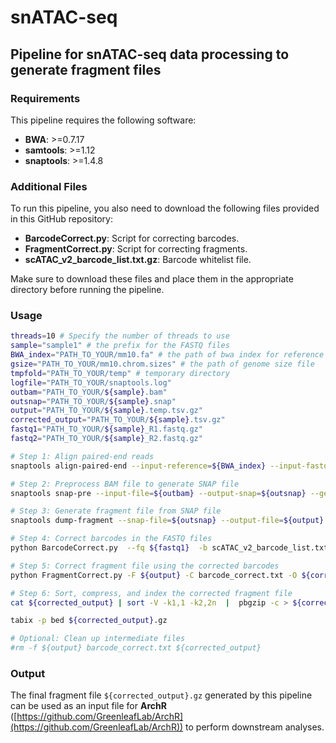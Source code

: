 # snATAC-seq
## Pipeline for snATAC-seq data processing to generate fragment files
### Requirements

This pipeline requires the following software:

- **BWA**: >=0.7.17
- **samtools**: >=1.12
- **snaptools**: >=1.4.8

### Additional Files

To run this pipeline, you also need to download the following files provided in this GitHub repository:

- **BarcodeCorrect.py**: Script for correcting barcodes.
- **FragmentCorrect.py**: Script for correcting fragments.
- **scATAC_v2_barcode_list.txt.gz**: Barcode whitelist file.

Make sure to download these files and place them in the appropriate directory before running the pipeline.

### Usage

```bash
threads=10 # Specify the number of threads to use
sample="sample1" # the prefix for the FASTQ files
BWA_index="PATH_TO_YOUR/mm10.fa" # the path of bwa index for reference genome
gsize="PATH_TO_YOUR/mm10.chrom.sizes" # the path of genome size file
tmpfold="PATH_TO_YOUR/temp" # temporary directory
logfile="PATH_TO_YOUR/snaptools.log"
outbam="PATH_TO_YOUR/${sample}.bam"
outsnap="PATH_TO_YOUR/${sample}.snap"
output="PATH_TO_YOUR/${sample}.temp.tsv.gz"
corrected_output="PATH_TO_YOUR/${sample}.tsv.gz"
fastq1="PATH_TO_YOUR/${sample}_R1.fastq.gz"
fastq2="PATH_TO_YOUR/${sample}_R2.fastq.gz"

# Step 1: Align paired-end reads
snaptools align-paired-end --input-reference=${BWA_index} --input-fastq1=${fastq1} --input-fastq2=${fastq2} --output-bam=${outbam} --aligner=bwa --read-fastq-command=zcat --min-cov=0 --num-threads=${threads} --if-sort=True --tmp-folder=${tmpfold} --overwrite=TRUE

# Step 2: Preprocess BAM file to generate SNAP file
snaptools snap-pre --input-file=${outbam} --output-snap=${outsnap} --genome-name=mm10 --genome-size=${gsize} --min-mapq=10 --min-flen=0 --keep-chrm=TRUE --keep-single=False --keep-secondary=False --overwrite=True --max-num=10000000 --verbose=False

# Step 3: Generate fragment file from SNAP file
snaptools dump-fragment --snap-file=${outsnap} --output-file=${output} --buffer-size=10000 --tmp-folder=${tmpfold} &> ${logfile}

# Step 4: Correct barcodes in the FASTQ files
python BarcodeCorrect.py  --fq ${fastq1}  -b scATAC_v2_barcode_list.txt.gz -O barcode_correct.txt

# Step 5: Correct fragment file using the corrected barcodes
python FragmentCorrect.py -F ${output} -C barcode_correct.txt -O ${corrected_output}

# Step 6: Sort, compress, and index the corrected fragment file
cat ${corrected_output} | sort -V -k1,1 -k2,2n  |  pbgzip -c > ${corrected_output}.gz

tabix -p bed ${corrected_output}.gz

# Optional: Clean up intermediate files
#rm -f ${output} barcode_correct.txt ${corrected_output}
```

### Output

The final fragment file `${corrected_output}.gz` generated by this pipeline can be used as an input file for **ArchR** ([https://github.com/GreenleafLab/ArchR](https://github.com/GreenleafLab/ArchR)) to perform downstream analyses.
